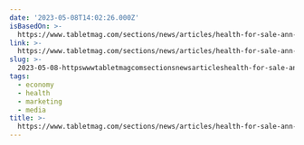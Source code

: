 ```yaml
---
date: '2023-05-08T14:02:26.000Z'
isBasedOn: >-
  https://www.tabletmag.com/sections/news/articles/health-for-sale-ann-bauer-big-pharma
link: >-
  https://www.tabletmag.com/sections/news/articles/health-for-sale-ann-bauer-big-pharma
slug: >-
  2023-05-08-httpswwwtabletmagcomsectionsnewsarticleshealth-for-sale-ann-bauer-big-pharma
tags:
  - economy
  - health
  - marketing
  - media
title: >-
  https://www.tabletmag.com/sections/news/articles/health-for-sale-ann-bauer-big-pharma
---
```


